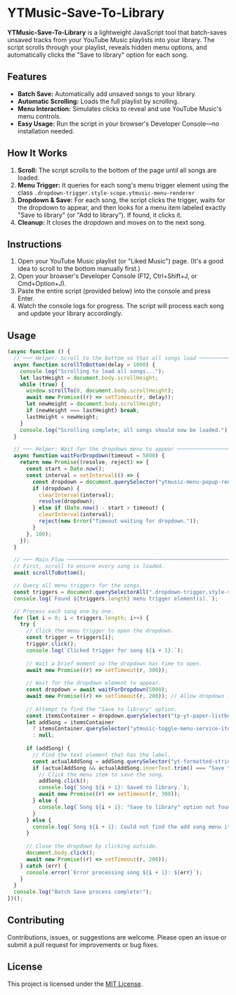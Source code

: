 # YTMusic-Save-To-Library

**YTMusic-Save-To-Library** is a lightweight JavaScript tool that batch-saves unsaved tracks from your YouTube Music playlists into your library. The script scrolls through your playlist, reveals hidden menu options, and automatically clicks the "Save to library" option for each song.

## Features

- **Batch Save:** Automatically add unsaved songs to your library.
- **Automatic Scrolling:** Loads the full playlist by scrolling.
- **Menu Interaction:** Simulates clicks to reveal and use YouTube Music's menu controls.
- **Easy Usage:** Run the script in your browser's Developer Console—no installation needed.

## How It Works

1. **Scroll:** The script scrolls to the bottom of the page until all songs are loaded.
2. **Menu Trigger:** It queries for each song's menu trigger element using the class `.dropdown-trigger.style-scope.ytmusic-menu-renderer`
3. **Dropdown & Save:** For each song, the script clicks the trigger, waits for the dropdown to appear, and then looks for a menu item labeled exactly "Save to library" (or "Add to library"). If found, it clicks it.
4. **Cleanup:** It closes the dropdown and moves on to the next song.

## Instructions

1. Open your YouTube Music playlist (or "Liked Music") page. (It's a good idea to scroll to the bottom manually first.)
2. Open your browser's Developer Console (F12, Ctrl+Shift+J, or Cmd+Option+J).
3. Paste the entire script (provided below) into the console and press Enter.
4. Watch the console logs for progress. The script will process each song and update your library accordingly.

## Usage

```javascript
(async function () {
  // ─── Helper: Scroll to the bottom so that all songs load ─────────────────────────────
  async function scrollToBottom(delay = 1000) {
    console.log("Scrolling to load all songs...");
    let lastHeight = document.body.scrollHeight;
    while (true) {
      window.scrollTo(0, document.body.scrollHeight);
      await new Promise((r) => setTimeout(r, delay));
      let newHeight = document.body.scrollHeight;
      if (newHeight === lastHeight) break;
      lastHeight = newHeight;
    }
    console.log("Scrolling complete; all songs should now be loaded.");
  }

  // ─── Helper: Wait for the dropdown menu to appear ─────────────────────────────
  async function waitForDropdown(timeout = 5000) {
    return new Promise((resolve, reject) => {
      const start = Date.now();
      const interval = setInterval(() => {
        const dropdown = document.querySelector("ytmusic-menu-popup-renderer[slot='dropdown-content']");
        if (dropdown) {
          clearInterval(interval);
          resolve(dropdown);
        } else if (Date.now() - start > timeout) {
          clearInterval(interval);
          reject(new Error("Timeout waiting for dropdown."));
        }
      }, 100);
    });
  }

  // ─── Main Flow ─────────────────────────────────────────────────────────────
  // First, scroll to ensure every song is loaded.
  await scrollToBottom();

  // Query all menu triggers for the songs.
  const triggers = document.querySelectorAll(".dropdown-trigger.style-scope.ytmusic-menu-renderer");
  console.log(`Found ${triggers.length} menu trigger element(s).`);

  // Process each song one by one.
  for (let i = 0; i < triggers.length; i++) {
    try {
      // Click the menu trigger to open the dropdown.
      const trigger = triggers[i];
      trigger.click();
      console.log(`Clicked trigger for song ${i + 1}.`);
      
      // Wait a brief moment so the dropdown has time to open.
      await new Promise((r) => setTimeout(r, 300));
      
      // Wait for the dropdown element to appear.
      const dropdown = await waitForDropdown(5000);
      await new Promise((r) => setTimeout(r, 200)); // Allow dropdown items to render
      
      // Attempt to find the "Save to library" option.
      const itemsContainer = dropdown.querySelector("tp-yt-paper-listbox#items");
      let addSong = itemsContainer
        ? itemsContainer.querySelector("ytmusic-toggle-menu-service-item-renderer.style-scope.ytmusic-menu-popup-renderer")
        : null;
      
      if (addSong) {
        // Find the text element that has the label.
        const actualAddSong = addSong.querySelector("yt-formatted-string.text.style-scope.ytmusic-toggle-menu-service-item-renderer");
        if (actualAddSong && actualAddSong.innerText.trim() === "Save to library") {
          // Click the menu item to save the song.
          addSong.click();
          console.log(`Song ${i + 1}: Saved to library.`);
          await new Promise((r) => setTimeout(r, 300));
        } else {
          console.log(`Song ${i + 1}: "Save to library" option not found (possibly already saved).`);
        }
      } else {
        console.log(`Song ${i + 1}: Could not find the add song menu item.`);
      }
      
      // Close the dropdown by clicking outside.
      document.body.click();
      await new Promise((r) => setTimeout(r, 200));
    } catch (err) {
      console.error(`Error processing song ${i + 1}: ${err}`);
    }
  }
  console.log("Batch Save process complete!");
})();
```

## Contributing

Contributions, issues, or suggestions are welcome. Please open an issue or submit a pull request for improvements or bug fixes.

## License

This project is licensed under the [MIT License](LICENSE).
